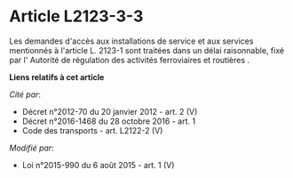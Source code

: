 # Article L2123-3-3

Les demandes d'accès aux installations de service et aux services mentionnés à l'article L. 2123-1 sont traitées dans un
délai raisonnable, fixé par l'     Autorité de régulation des activités ferroviaires et routières .

**Liens relatifs à cet article**

_Cité par_:

  - Décret n°2012-70 du 20 janvier 2012 - art. 2 (V)
  - Décret n°2016-1468 du 28 octobre 2016 - art. 1
  - Code des transports - art. L2122-2 (V)

_Modifié par_:

  - Loi n°2015-990 du 6 août 2015 - art. 1 (V)
